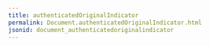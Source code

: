 ```yaml
---
title: authenticatedOriginalIndicator
permalink: Document.authenticatedOriginalIndicator.html
jsonid: document_authenticatedoriginalindicator
---
```

